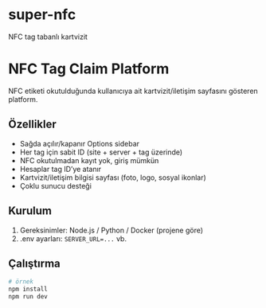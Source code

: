 # super-nfc
NFC tag tabanlı kartvizit

# NFC Tag Claim Platform

NFC etiketi okutulduğunda kullanıcıya ait kartvizit/iletişim sayfasını gösteren platform.

## Özellikler
- Sağda açılır/kapanır Options sidebar
- Her tag için sabit ID (site + server + tag üzerinde)
- NFC okutulmadan kayıt yok, giriş mümkün
- Hesaplar tag ID’ye atanır
- Kartvizit/iletişim bilgisi sayfası (foto, logo, sosyal ikonlar)
- Çoklu sunucu desteği

## Kurulum
1) Gereksinimler: Node.js / Python / Docker (projene göre)
2) .env ayarları: `SERVER_URL=...` vb.

## Çalıştırma
```bash
# örnek
npm install
npm run dev
